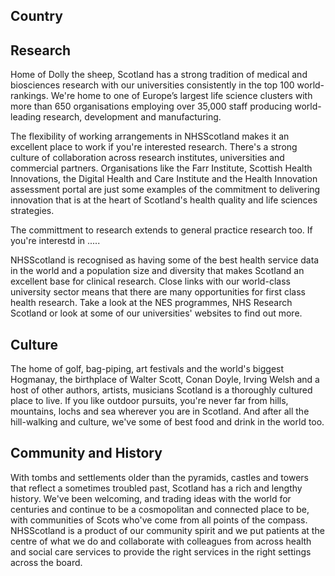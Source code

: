  ## Country ##
 
 ## Research ##
 
 Home of Dolly the sheep, Scotland has a strong tradition of medical and biosciences research with our universities
 consistently in the top 100 world-rankings. We're home to one of Europe’s largest life science clusters with more than
 650 organisations employing over 35,000 staff producing world-leading research, development and manufacturing.
 
 The flexibility of working arrangements in NHSScotland makes it an excellent place to work if you're interested
 research. There's a strong culture of collaboration across research institutes, universities and
 commercial partners. Organisations like the Farr Institute, Scottish Health Innovations, the Digital Health and
 Care Institute and the Health Innovation assessment portal are just some examples of the commitment to delivering
 innovation that is at the heart of Scotland's health quality and life sciences strategies.
 
 The committment to research extends to general practice research too. If you're interestd in .....
 
 NHSScotland is recognised as having some of the best health service data in the world and a population size and 
 diversity that makes Scotland an excellent base for clinical research. Close links with our world-class university
 sector means that there are many opportunities for first class health research. Take a look at the NES programmes, 
 NHS Research Scotland or look at some of our universities' websites to find out more.
 
 ## Culture ##
 
 The home of golf, bag-piping, art festivals and the world's biggest Hogmanay, the birthplace of Walter Scott, Conan Doyle,
 Irving Welsh and a host of other authors, artists, musicians Scotland is a thoroughly cultured place to live.
 If you like outdoor pursuits, you're never far from hills, mountains, lochs and sea wherever you are in Scotland.
 And after all the hill-walking and culture, we've some of best food and drink in the world too.
 
 ## Community and History ##
 
 With tombs and settlements older than the pyramids, castles and towers that reflect a sometimes troubled past,
 Scotland has a rich and lengthy history. We've been welcoming, and trading ideas with the world for centuries
 and continue to be a cosmopolitan and connected place to be, with communities of Scots who've come from all points
 of the compass. NHSScotland is a product of our community spirit and we put patients at the centre of what we do and
 collaborate with colleagues from across health and social care services to provide the right services in the right
 settings across the board.
 
 
